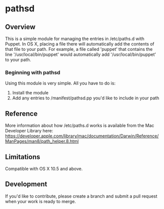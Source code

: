 # pathsd

## Overview

This is a simple module for managing the entries in /etc/paths.d with Puppet. In OS X, placing a file there will automatically add the contents of that file to your path. For example, a file called 'puppet' that contains the line '/usr/local/bin/puppet' would automatically add '/usr/local/bin/puppet' to your path.

### Beginning with pathsd

Using this module is very simple. All you have to do is:

1. Install the module
2. Add any entries to /manifest/pathsd.pp you'd like to include in your path

## Reference

More information about how /etc/paths.d works is available from the Mac Developer Library here:
https://developer.apple.com/library/mac/documentation/Darwin/Reference/ManPages/man8/path_helper.8.html

## Limitations

Compatible with OS X 10.5 and above.

## Development

If you'd like to contribute, please create a branch and submit a pull request when your work is ready to merge.

